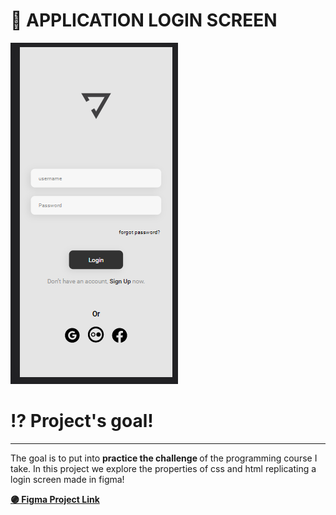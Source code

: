 # 💛 APPLICATION LOGIN SCREEN 
<img src="exemple-to-readme.png" alt="exemplo imagem">


#  ⁉ Project's goal!
---
<p>
  The goal is to put into <strong>practice the challenge </strong> of the programming course I take.
In this project we explore the properties of css and html replicating a login screen made in figma!
  </p>
  <a href="https://www.figma.com/file/4a0rdiL46V37Ol9rUGmdlS/Yoga-app"> <strong> 🟣 Figma Project Link </strong> </a>

